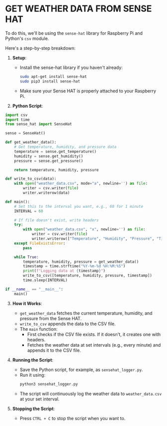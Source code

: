 # GET WEATHER DATA FROM SENSE HAT

To do this, we'll be using the `sense-hat` library for Raspberry Pi and Python's `csv` module.

Here's a step-by-step breakdown:

1. **Setup**:

   - Install the sense-hat library if you haven't already:
     ```bash
     sudo apt-get install sense-hat
     sudo pip3 install sense-hat
     ```
   - Make sure your Sense HAT is properly attached to your Raspberry Pi.

2. **Python Script**:

```python
import csv
import time
from sense_hat import SenseHat

sense = SenseHat()

def get_weather_data():
    # Get temperature, humidity, and pressure data
    temperature = sense.get_temperature()
    humidity = sense.get_humidity()
    pressure = sense.get_pressure()

    return temperature, humidity, pressure

def write_to_csv(data):
    with open("weather_data.csv", mode="a", newline='') as file:
        writer = csv.writer(file)
        writer.writerow(data)

def main():
    # Set this to the interval you want, e.g., 60 for 1 minute
    INTERVAL = 60

    # If file doesn't exist, write headers
    try:
        with open("weather_data.csv", "x", newline='') as file:
            writer = csv.writer(file)
            writer.writerow(["Temperature", "Humidity", "Pressure", "Timestamp"])
    except FileExistsError:
        pass

    while True:
        temperature, humidity, pressure = get_weather_data()
        timestamp = time.strftime("%Y-%m-%d %H:%M:%S")
        print(f"Logging data at {timestamp}")
        write_to_csv([temperature, humidity, pressure, timestamp])
        time.sleep(INTERVAL)

if __name__ == "__main__":
    main()
```

3. **How it Works**:

   - `get_weather_data` fetches the current temperature, humidity, and pressure from the Sense HAT.
   - `write_to_csv` appends the data to the CSV file.
   - The `main` function:
     - First checks if the CSV file exists. If it doesn't, it creates one with headers.
     - Fetches the weather data at set intervals (e.g., every minute) and appends it to the CSV file.

4. **Running the Script**:

   - Save the Python script, for example, as `sensehat_logger.py`.
   - Run it using:
     ```bash
     python3 sensehat_logger.py
     ```
   - The script will continuously log the weather data to `weather_data.csv` at your set interval.

5. **Stopping the Script**:
   - Press `CTRL + C` to stop the script when you want to.


